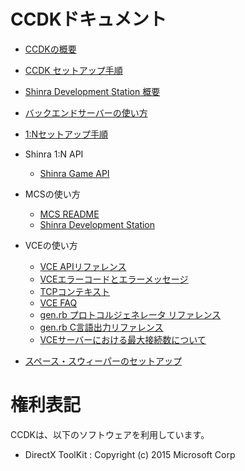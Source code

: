 CCDKドキュメント
====


* [CCDKの概要](./Overview.ja.md)
* [CCDK セットアップ手順](./Setup.ja.md)
* [Shinra Development Station 概要](../mcs/Doc/ShinraDevelopmentStation_jp.md)
* [バックエンドサーバーの使い方](./Backend_Howto.ja.md)
* [1:Nセットアップ手順](./OneN.ja.md)

* Shinra 1:N API
  * [Shinra Game API](../api/Doc/ShinraGameAPI_ja.md)

* MCSの使い方
  * [MCS README](../mcs/Doc/MCS_README_ja.md)
  * [Shinra Development Station](../mcs/Doc/ShinraDevelopmentStation_ja.md)

* VCEの使い方
  * [VCE APIリファレンス](vce/apiref/out/vce-api-ja.md)
  * [VCEエラーコードとエラーメッセージ](vce/ecode_ja.md)
  * [TCPコンテキスト](vce/tcpcontext_ja.md)
  * [VCE FAQ](vce/faq_ja.md)
  * [gen.rb プロトコルジェネレータ リファレンス](vce/gen_ja.md)
  * [gen.rb C言語出力リファレンス](vce/gen_output_ref_ja.md)
  * [VCEサーバーにおける最大接続数について](vce/connect_ja.md)

* [スペース・スウィーパーのセットアップ](SpaceSweeper.ja.md)


権利表記
====
CCDKは、以下のソフトウェアを利用しています。

- DirectX ToolKit : Copyright (c) 2015 Microsoft Corp





